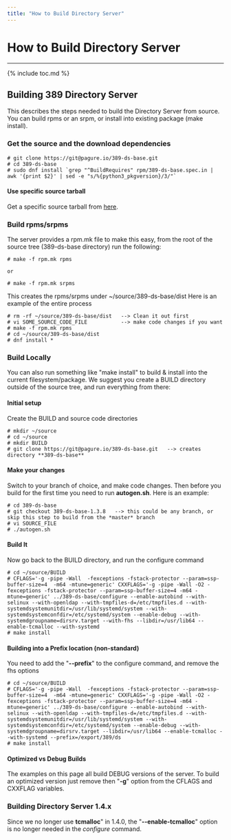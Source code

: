 ```yaml
---
title: "How to Build Directory Server"
---
```


# How to Build Directory Server
---------------------

{% include toc.md %}


## Building 389 Directory Server

This describes the steps needed to build the Directory Server from source.  You can build rpms or an srpm, or install into existing package (make install).

### Get the source and the download dependencies

    # git clone https://git@pagure.io/389-ds-base.git 
    # cd 389-ds-base
    # sudo dnf install `grep "^BuildRequires" rpm/389-ds-base.spec.in | awk '{print $2}' | sed -e "s/%{python3_pkgversion}/3/"`

#### Use specific source tarball

Get a specific source tarball from [here](../development/source.html).

### Build rpms/srpms

The server provides a rpm.mk file to make this easy, from the root of the source tree (389-ds-base directory) run the following:

    # make -f rpm.mk rpms

    or

    # make -f rpm.mk srpms

This creates the rpms/srpms under ~/source/389-ds-base/dist  Here is an example of the entire process

    # rm -rf ~/source/389-ds-base/dist   --> Clean it out first
    # vi SOME_SOURCE_CODE_FILE           --> make code changes if you want
    # make -f rpm.mk rpms
    # cd ~/source/389-ds-base/dist
    # dnf install *

### Build Locally

You can also run something like "make install" to build & install into the current filesystem/package.  We suggest you create a BUILD directory outside of the source tree, and run everything from there:

#### Initial setup

Create the BUILD and source code directories

    # mkdir ~/source
    # cd ~/source
    # mkdir BUILD
    # git clone https://git@pagure.io/389-ds-base.git   --> creates directory **389-ds-base**

#### Make your changes

Switch to your branch of choice, and make code changes.  Then before you build for the first time you need to run **autogen.sh**.  Here is an example:

    # cd 389-ds-base
    # git checkout 389-ds-base-1.3.8   --> this could be any branch, or skip this step to build from the *master* branch
    # vi SOURCE_FILE
    # ./autogen.sh

#### Build It

Now go back to the BUILD directory, and run the configure command

    # cd ~/source/BUILD
    # CFLAGS='-g -pipe -Wall  -fexceptions -fstack-protector --param=ssp-buffer-size=4  -m64 -mtune=generic' CXXFLAGS='-g -pipe -Wall -O2 -fexceptions -fstack-protector --param=ssp-buffer-size=4 -m64 -mtune=generic' ../389-ds-base/configure --enable-autobind --with-selinux --with-openldap --with-tmpfiles-d=/etc/tmpfiles.d --with-systemdsystemunitdir=/usr/lib/systemd/system --with-systemdsystemconfdir=/etc/systemd/system --enable-debug --with-systemdgroupname=dirsrv.target --with-fhs --libdir=/usr/lib64 --enable-tcmalloc --with-systemd
    # make install

#### Building into a Prefix location (non-standard)

You need to add the "**--prefix**" to the configure command, and remove the fhs options

    # cd ~/source/BUILD
    # CFLAGS='-g -pipe -Wall  -fexceptions -fstack-protector --param=ssp-buffer-size=4  -m64 -mtune=generic' CXXFLAGS='-g -pipe -Wall -O2 -fexceptions -fstack-protector --param=ssp-buffer-size=4 -m64 -mtune=generic' ../389-ds-base/configure --enable-autobind --with-selinux --with-openldap --with-tmpfiles-d=/etc/tmpfiles.d --with-systemdsystemunitdir=/usr/lib/systemd/system --with-systemdsystemconfdir=/etc/systemd/system --enable-debug --with-systemdgroupname=dirsrv.target --libdir=/usr/lib64 --enable-tcmalloc --with-systemd --prefix=/export/389/ds
    # make install

#### Optimized vs Debug Builds

The examples on this page all build DEBUG versions of the server.  To build an optimized version just remove then "**-g**" option from the CFLAGS and CXXFLAG variables.

### Building Directory Server 1.4.x

Since we no longer use **tcmalloc**" in 1.4.0, the "**--enable-tcmalloc**" option is no longer needed in the *configure* command.

    




    


    

